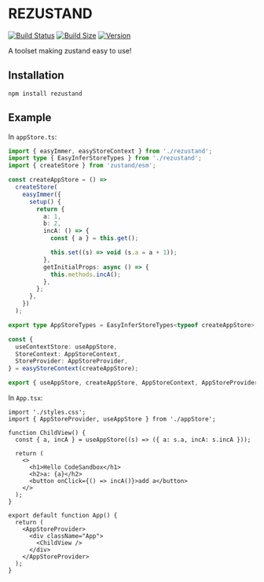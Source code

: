 # REZUSTAND

[![Build Status](https://img.shields.io/github/actions/workflow/status/lonelyhentai/rezustand/lint-and-type.yml?branch=main&style=flat&colorA=000000&colorB=000000)](https://github.com/lonelyhentai/rezustand/actions?query=workflow%3ALint)
[![Build Size](https://img.shields.io/bundlephobia/minzip/rezustand?label=bundle%20size&style=flat&colorA=000000&colorB=000000)](https://bundlephobia.com/result?p=rezustand)
[![Version](https://img.shields.io/npm/v/rezustand?style=flat&colorA=000000&colorB=000000)](https://www.npmjs.com/package/rezustand)

A toolset making zustand easy to use!

## Installation

```shell
npm install rezustand
```

## Example

In `appStore.ts`:

```typescript
import { easyImmer, easyStoreContext } from './rezustand';
import type { EasyInferStoreTypes } from './rezustand';
import { createStore } from 'zustand/esm';

const createAppStore = () =>
  createStore(
    easyImmer({
      setup() {
        return {
          a: 1,
          b: 2,
          incA: () => {
            const { a } = this.get();

            this.set((s) => void (s.a = a + 1));
          },
          getInitialProps: async () => {
            this.methods.incA();
          },
        };
      },
    })
  );

export type AppStoreTypes = EasyInferStoreTypes<typeof createAppStore>;

const {
  useContextStore: useAppStore,
  StoreContext: AppStoreContext,
  StoreProvider: AppStoreProvider,
} = easyStoreContext(createAppStore);

export { useAppStore, createAppStore, AppStoreContext, AppStoreProvider };
```

In `App.tsx`:

```tsx
import './styles.css';
import { AppStoreProvider, useAppStore } from './appStore';

function ChildView() {
  const { a, incA } = useAppStore((s) => ({ a: s.a, incA: s.incA }));

  return (
    <>
      <h1>Hello CodeSandbox</h1>
      <h2>a: {a}</h2>
      <button onClick={() => incA()}>add a</button>
    </>
  );
}

export default function App() {
  return (
    <AppStoreProvider>
      <div className="App">
        <ChildView />
      </div>
    </AppStoreProvider>
  );
}
```
